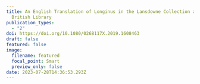 ```yaml
---
title: An English Translation of Longinus in the Lansdowne Collection at the
  British Library
publication_types:
  - "2"
doi: https://doi.org/10.1080/0268117X.2019.1608463
draft: false
featured: false
image:
  filename: featured
  focal_point: Smart
  preview_only: false
date: 2023-07-28T14:36:53.293Z
---
```

